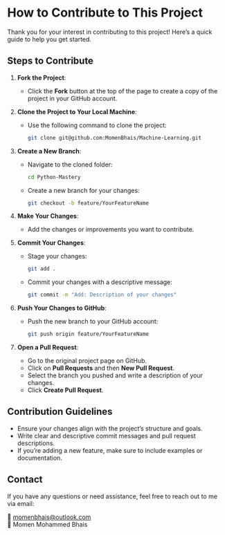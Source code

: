# How to Contribute to This Project

Thank you for your interest in contributing to this project! Here’s a quick guide to help you get started.

## Steps to Contribute

1. **Fork the Project**:
   - Click the **Fork** button at the top of the page to create a copy of the project in your GitHub account.

2. **Clone the Project to Your Local Machine**:
   - Use the following command to clone the project:
     ```bash
     git clone git@github.com:MomenBhais/Machine-Learning.git
     ```
   

3. **Create a New Branch**:
   - Navigate to the cloned folder:
     ```bash
     cd Python-Mastery
     ```
   - Create a new branch for your changes:
     ```bash
     git checkout -b feature/YourFeatureName
     ```

4. **Make Your Changes**:
   - Add the changes or improvements you want to contribute.

5. **Commit Your Changes**:
   - Stage your changes:
     ```bash
     git add .
     ```
   - Commit your changes with a descriptive message:
     ```bash
     git commit -m "Add: Description of your changes"
     ```

6. **Push Your Changes to GitHub**:
   - Push the new branch to your GitHub account:
     ```bash
     git push origin feature/YourFeatureName
     ```

7. **Open a Pull Request**:
   - Go to the original project page on GitHub.
   - Click on **Pull Requests** and then **New Pull Request**.
   - Select the branch you pushed and write a description of your changes.
   - Click **Create Pull Request**.

## Contribution Guidelines

- Ensure your changes align with the project’s structure and goals.
- Write clear and descriptive commit messages and pull request descriptions.
- If you’re adding a new feature, make sure to include examples or documentation.

## Contact

If you have any questions or need assistance, feel free to reach out to me via email:

📧 [momenbhais@outlook.com](mailto:momenbhais@outlook.com)  
👤 Momen Mohammed Bhais
